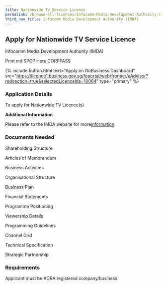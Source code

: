 ```yaml
---
title: Nationwide TV Service Licence
permalink: /browse-all-licences/Infocomm-Media-Development-Authority-(IMDA)/Nationwide-TV-Service-Licence
third_nav_title: Infocomm Media Development Authority (IMDA)
---
```


## Apply for Nationwide TV Service Licence

Infocomm Media Development Authority (IMDA)

Print md SPCP Here CORPPASS

{% include button.html text="Apply on GoBusiness Dashboard" src="https://licence1.business.gov.sg/feportal/web/frontier/eAdvisor?redirection=true&selectedLicenceIds=10064" type="primary" %}

### Application Details

<p>To apply for Nationwide TV Licence(s)</p>

**Additional Information**

<p>Please refer to the IMDA website for more<a href="https://www.imda.gov.sg/regulations-licensing-and-consultations/licensing/licences/licence-for-the-provision-of-broadcasting-services/free-to-air-nationwide-television-service-licence" target="_blank" rel="noopener">information</a></p>

### Documents Needed

Shareholding Structure

Articles of Memorandum

Business Activities

Organisational Structure

Business Plan

Financial Statements

Programme Positioning

Viewership Details

Programming Guidelines

Channel Grid

Technical Specification

Strategic Partnership

### Requirements

Applicant must be ACRA registered company/business


